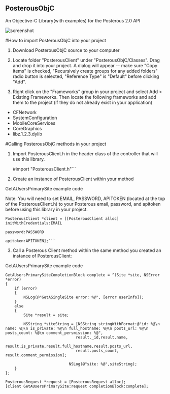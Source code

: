 ## PosterousObjC ##
An Objective-C Library(with examples) for the Posterous 2.0 API

<img src="https://github.com/joshgrenon/PosterousObjC/raw/master/screenshot.png" alt="screenshot" />

#How to import PosterousObjC into your project

1. Download PosterousObjC source to your computer

2. Locate folder "PosterousClient" under "PosterousObjC/Classes". Drag and drop it into your project. A dialog will appear -- make sure "Copy items" is checked, "Recursively create groups for any added folders" radio button is selected, "Reference Type" is "Default" before clicking "Add".

3. Right click on the "Frameworks" group in your project and select Add > Existing Frameworks. Then locate the following frameworks and add them to the project (if they do not already exist in your application)
- CFNetwork
- SystemConfiguration
- MobileCoreServices
- CoreGraphics
- libz.1.2.3.dylib


#Calling PosterousObjC methods in your project

1. Import PosterousClient.h in the header class of the controller that will use this library.

    #import "PosterousClient.h"```

2. Create an instance of PosterousClient within your method

GetAUsersPrimarySite example code

Note: You will need to set EMAIL, PASSWORD, APITOKEN (located at the top of the PosterousClient.h) to your Posterous email, password, and apitoken before using this library in your project.

    PosterousClient *client = [[PosterousClient alloc] initWithCredentials:EMAIL
																  password:PASSWORD
																  apitoken:APITOKEN];```
	
    
3. Call a Posterous Client method within the same method you created an instance of PosterousClient:

GetAUsersPrimarySite example code

    GetAUsersPrimarySiteCompletionBlock complete = ^(Site *site, NSError *error)
    {
        if (error) 
        {
            NSLog(@"GetASingleSite error: %@", [error userInfo]);
        } 
        else
        {    
            Site *result = site;
        
    		NSString *siteString = [NSString stringWithFormat:@"id: %@\n name: %@\n is_private: %@\n full_hostname: %@\n posts_url: %@\n posts_count: %@\n comment_persmission: %@",
                                   result._id,result.name,
                                   result.is_private,result.full_hostname,result.posts_url,
                                   result.posts_count, result.comment_permission];
        
    							NSLog(@"site: %@",siteString);
        }
    };

    PosterousRequest *request = [PosterousRequest alloc];
    [client GetAUsersPrimarySite:request completionBlock:complete];